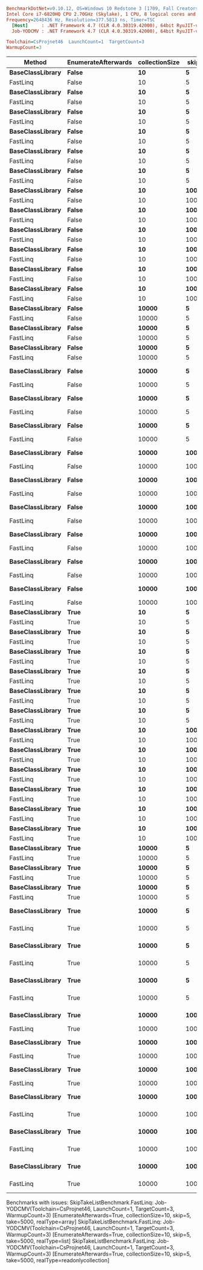 ``` ini

BenchmarkDotNet=v0.10.12, OS=Windows 10 Redstone 3 [1709, Fall Creators Update] (10.0.16299.248)
Intel Core i7-6820HQ CPU 2.70GHz (Skylake), 1 CPU, 8 logical cores and 4 physical cores
Frequency=2648436 Hz, Resolution=377.5813 ns, Timer=TSC
  [Host]     : .NET Framework 4.7 (CLR 4.0.30319.42000), 64bit RyuJIT-v4.7.2633.0
  Job-YODCMV : .NET Framework 4.7 (CLR 4.0.30319.42000), 64bit RyuJIT-v4.7.2633.0

Toolchain=CsProjnet46  LaunchCount=1  TargetCount=3  
WarmupCount=3  

```
|           Method | EnumerateAfterwards | collectionSize | skip | take |           realType |          Mean |           Error |        StdDev |   Gen 0 | Allocated |
|----------------- |-------------------- |--------------- |----- |----- |------------------- |--------------:|----------------:|--------------:|--------:|----------:|
| **BaseClassLibrary** |               **False** |             **10** |    **5** |    **5** |              **array** |     **362.97 ns** |     **138.2317 ns** |     **7.8104 ns** |  **0.0815** |     **344 B** |
|         FastLinq |               False |             10 |    5 |    5 |              array |      33.59 ns |       2.0293 ns |     0.1147 ns |  0.0305 |     128 B |
| **BaseClassLibrary** |               **False** |             **10** |    **5** |    **5** |               **list** |     **390.51 ns** |     **172.6050 ns** |     **9.7525 ns** |  **0.0834** |     **352 B** |
|         FastLinq |               False |             10 |    5 |    5 |               list |      30.69 ns |       1.1637 ns |     0.0658 ns |  0.0305 |     128 B |
| **BaseClassLibrary** |               **False** |             **10** |    **5** |    **5** | **readonlycollection** |     **402.23 ns** |     **205.3610 ns** |    **11.6033 ns** |  **0.0834** |     **352 B** |
|         FastLinq |               False |             10 |    5 |    5 | readonlycollection |      34.45 ns |       2.9412 ns |     0.1662 ns |  0.0305 |     128 B |
| **BaseClassLibrary** |               **False** |             **10** |    **5** | **5000** |              **array** |     **357.25 ns** |      **15.2608 ns** |     **0.8623 ns** |  **0.0815** |     **344 B** |
|         FastLinq |               False |             10 |    5 | 5000 |              array |      33.28 ns |       1.7815 ns |     0.1007 ns |  0.0305 |     128 B |
| **BaseClassLibrary** |               **False** |             **10** |    **5** | **5000** |               **list** |     **399.80 ns** |     **116.3419 ns** |     **6.5735 ns** |  **0.0834** |     **352 B** |
|         FastLinq |               False |             10 |    5 | 5000 |               list |      30.86 ns |       8.0639 ns |     0.4556 ns |  0.0305 |     128 B |
| **BaseClassLibrary** |               **False** |             **10** |    **5** | **5000** | **readonlycollection** |     **398.47 ns** |      **36.1213 ns** |     **2.0409 ns** |  **0.0834** |     **352 B** |
|         FastLinq |               False |             10 |    5 | 5000 | readonlycollection |      34.43 ns |       4.4532 ns |     0.2516 ns |  0.0305 |     128 B |
| **BaseClassLibrary** |               **False** |             **10** | **1000** |    **5** |              **array** |     **151.65 ns** |      **24.0794 ns** |     **1.3605 ns** |  **0.0474** |     **200 B** |
|         FastLinq |               False |             10 | 1000 |    5 |              array |      35.75 ns |       1.2859 ns |     0.0727 ns |  0.0305 |     128 B |
| **BaseClassLibrary** |               **False** |             **10** | **1000** |    **5** |               **list** |     **207.13 ns** |      **48.9645 ns** |     **2.7666 ns** |  **0.0494** |     **208 B** |
|         FastLinq |               False |             10 | 1000 |    5 |               list |      36.70 ns |       3.7671 ns |     0.2128 ns |  0.0305 |     128 B |
| **BaseClassLibrary** |               **False** |             **10** | **1000** |    **5** | **readonlycollection** |     **203.06 ns** |       **9.9027 ns** |     **0.5595 ns** |  **0.0494** |     **208 B** |
|         FastLinq |               False |             10 | 1000 |    5 | readonlycollection |      37.08 ns |       3.6646 ns |     0.2071 ns |  0.0305 |     128 B |
| **BaseClassLibrary** |               **False** |             **10** | **1000** | **5000** |              **array** |     **148.55 ns** |      **37.3929 ns** |     **2.1128 ns** |  **0.0474** |     **200 B** |
|         FastLinq |               False |             10 | 1000 | 5000 |              array |      35.96 ns |      17.8547 ns |     1.0088 ns |  0.0305 |     128 B |
| **BaseClassLibrary** |               **False** |             **10** | **1000** | **5000** |               **list** |     **200.45 ns** |       **9.6326 ns** |     **0.5443 ns** |  **0.0494** |     **208 B** |
|         FastLinq |               False |             10 | 1000 | 5000 |               list |      35.38 ns |       0.5777 ns |     0.0326 ns |  0.0305 |     128 B |
| **BaseClassLibrary** |               **False** |             **10** | **1000** | **5000** | **readonlycollection** |     **207.42 ns** |      **22.6237 ns** |     **1.2783 ns** |  **0.0494** |     **208 B** |
|         FastLinq |               False |             10 | 1000 | 5000 | readonlycollection |      37.22 ns |       3.2626 ns |     0.1843 ns |  0.0305 |     128 B |
| **BaseClassLibrary** |               **False** |          **10000** |    **5** |    **5** |              **array** |     **352.06 ns** |      **53.4435 ns** |     **3.0197 ns** |  **0.0815** |     **344 B** |
|         FastLinq |               False |          10000 |    5 |    5 |              array |      33.37 ns |      10.5524 ns |     0.5962 ns |  0.0305 |     128 B |
| **BaseClassLibrary** |               **False** |          **10000** |    **5** |    **5** |               **list** |     **388.80 ns** |      **55.0993 ns** |     **3.1132 ns** |  **0.0834** |     **352 B** |
|         FastLinq |               False |          10000 |    5 |    5 |               list |      33.54 ns |      14.2778 ns |     0.8067 ns |  0.0305 |     128 B |
| **BaseClassLibrary** |               **False** |          **10000** |    **5** |    **5** | **readonlycollection** |     **391.16 ns** |      **12.7584 ns** |     **0.7209 ns** |  **0.0834** |     **352 B** |
|         FastLinq |               False |          10000 |    5 |    5 | readonlycollection |      35.17 ns |      18.1630 ns |     1.0262 ns |  0.0305 |     128 B |
| **BaseClassLibrary** |               **False** |          **10000** |    **5** | **5000** |              **array** | **146,563.33 ns** |  **38,912.4390 ns** | **2,198.6250 ns** | **31.0059** |  **131564 B** |
|         FastLinq |               False |          10000 |    5 | 5000 |              array |      33.72 ns |       4.5769 ns |     0.2586 ns |  0.0305 |     128 B |
| **BaseClassLibrary** |               **False** |          **10000** |    **5** | **5000** |               **list** | **167,811.33 ns** |  **25,761.5993 ns** | **1,455.5781 ns** | **31.0059** |  **131572 B** |
|         FastLinq |               False |          10000 |    5 | 5000 |               list |      32.42 ns |      40.2447 ns |     2.2739 ns |  0.0305 |     128 B |
| **BaseClassLibrary** |               **False** |          **10000** |    **5** | **5000** | **readonlycollection** | **169,200.67 ns** |  **42,413.0713 ns** | **2,396.4172 ns** | **31.0059** |  **131572 B** |
|         FastLinq |               False |          10000 |    5 | 5000 | readonlycollection |      34.66 ns |       4.7513 ns |     0.2685 ns |  0.0305 |     128 B |
| **BaseClassLibrary** |               **False** |          **10000** | **1000** |    **5** |              **array** |   **3,367.87 ns** |   **1,059.4721 ns** |    **59.8621 ns** |  **0.0801** |     **344 B** |
|         FastLinq |               False |          10000 | 1000 |    5 |              array |      33.16 ns |       1.1402 ns |     0.0644 ns |  0.0305 |     128 B |
| **BaseClassLibrary** |               **False** |          **10000** | **1000** |    **5** |               **list** |   **6,460.41 ns** |   **1,617.1880 ns** |    **91.3741 ns** |  **0.0763** |     **352 B** |
|         FastLinq |               False |          10000 | 1000 |    5 |               list |      31.44 ns |       8.1947 ns |     0.4630 ns |  0.0305 |     128 B |
| **BaseClassLibrary** |               **False** |          **10000** | **1000** |    **5** | **readonlycollection** |   **6,777.64 ns** |     **828.4595 ns** |    **46.8095 ns** |  **0.0763** |     **352 B** |
|         FastLinq |               False |          10000 | 1000 |    5 | readonlycollection |      34.06 ns |       1.1993 ns |     0.0678 ns |  0.0305 |     128 B |
| **BaseClassLibrary** |               **False** |          **10000** | **1000** | **5000** |              **array** | **148,940.74 ns** |  **18,565.7796 ns** | **1,049.0010 ns** | **31.0059** |  **131564 B** |
|         FastLinq |               False |          10000 | 1000 | 5000 |              array |      35.29 ns |      21.7927 ns |     1.2313 ns |  0.0305 |     128 B |
| **BaseClassLibrary** |               **False** |          **10000** | **1000** | **5000** |               **list** | **173,624.19 ns** |  **17,455.8090 ns** |   **986.2856 ns** | **31.0059** |  **131572 B** |
|         FastLinq |               False |          10000 | 1000 | 5000 |               list |      33.25 ns |       5.5011 ns |     0.3108 ns |  0.0305 |     128 B |
| **BaseClassLibrary** |               **False** |          **10000** | **1000** | **5000** | **readonlycollection** | **182,922.05 ns** | **110,056.7389 ns** | **6,218.4098 ns** | **31.0059** |  **131572 B** |
|         FastLinq |               False |          10000 | 1000 | 5000 | readonlycollection |      34.65 ns |       1.6704 ns |     0.0944 ns |  0.0305 |     128 B |
| **BaseClassLibrary** |                **True** |             **10** |    **5** |    **5** |              **array** |     **374.67 ns** |      **12.1994 ns** |     **0.6893 ns** |  **0.0815** |     **344 B** |
|         FastLinq |                True |             10 |    5 |    5 |              array |     131.64 ns |      53.7898 ns |     3.0392 ns |  0.0417 |     176 B |
| **BaseClassLibrary** |                **True** |             **10** |    **5** |    **5** |               **list** |     **411.15 ns** |     **153.7165 ns** |     **8.6853 ns** |  **0.0834** |     **352 B** |
|         FastLinq |                True |             10 |    5 |    5 |               list |     121.73 ns |       2.1195 ns |     0.1198 ns |  0.0417 |     176 B |
| **BaseClassLibrary** |                **True** |             **10** |    **5** |    **5** | **readonlycollection** |     **417.27 ns** |     **230.5504 ns** |    **13.0265 ns** |  **0.0830** |     **352 B** |
|         FastLinq |                True |             10 |    5 |    5 | readonlycollection |     148.66 ns |      68.4638 ns |     3.8683 ns |  0.0417 |     176 B |
| **BaseClassLibrary** |                **True** |             **10** |    **5** | **5000** |              **array** |     **399.63 ns** |     **119.9525 ns** |     **6.7775 ns** |  **0.0815** |     **344 B** |
|         FastLinq |                True |             10 |    5 | 5000 |              array |            NA |              NA |            NA |     N/A |       N/A |
| **BaseClassLibrary** |                **True** |             **10** |    **5** | **5000** |               **list** |     **447.63 ns** |     **177.1573 ns** |    **10.0097 ns** |  **0.0834** |     **352 B** |
|         FastLinq |                True |             10 |    5 | 5000 |               list |            NA |              NA |            NA |     N/A |       N/A |
| **BaseClassLibrary** |                **True** |             **10** |    **5** | **5000** | **readonlycollection** |     **494.65 ns** |     **331.1615 ns** |    **18.7112 ns** |  **0.0834** |     **352 B** |
|         FastLinq |                True |             10 |    5 | 5000 | readonlycollection |            NA |              NA |            NA |     N/A |       N/A |
| **BaseClassLibrary** |                **True** |             **10** | **1000** |    **5** |              **array** |     **160.05 ns** |       **9.4489 ns** |     **0.5339 ns** |  **0.0474** |     **200 B** |
|         FastLinq |                True |             10 | 1000 |    5 |              array |      64.77 ns |       0.7826 ns |     0.0442 ns |  0.0418 |     176 B |
| **BaseClassLibrary** |                **True** |             **10** | **1000** |    **5** |               **list** |     **244.70 ns** |      **68.2701 ns** |     **3.8574 ns** |  **0.0494** |     **208 B** |
|         FastLinq |                True |             10 | 1000 |    5 |               list |      69.80 ns |      44.5865 ns |     2.5192 ns |  0.0418 |     176 B |
| **BaseClassLibrary** |                **True** |             **10** | **1000** |    **5** | **readonlycollection** |     **214.18 ns** |     **251.5643 ns** |    **14.2138 ns** |  **0.0491** |     **208 B** |
|         FastLinq |                True |             10 | 1000 |    5 | readonlycollection |      73.11 ns |      34.8710 ns |     1.9703 ns |  0.0418 |     176 B |
| **BaseClassLibrary** |                **True** |             **10** | **1000** | **5000** |              **array** |     **160.91 ns** |     **185.7108 ns** |    **10.4930 ns** |  **0.0474** |     **200 B** |
|         FastLinq |                True |             10 | 1000 | 5000 |              array |      66.78 ns |      44.8357 ns |     2.5333 ns |  0.0418 |     176 B |
| **BaseClassLibrary** |                **True** |             **10** | **1000** | **5000** |               **list** |     **211.53 ns** |     **206.1953 ns** |    **11.6504 ns** |  **0.0494** |     **208 B** |
|         FastLinq |                True |             10 | 1000 | 5000 |               list |      65.62 ns |       7.2683 ns |     0.4107 ns |  0.0418 |     176 B |
| **BaseClassLibrary** |                **True** |             **10** | **1000** | **5000** | **readonlycollection** |     **222.73 ns** |     **224.1868 ns** |    **12.6670 ns** |  **0.0494** |     **208 B** |
|         FastLinq |                True |             10 | 1000 | 5000 | readonlycollection |      68.89 ns |       1.2534 ns |     0.0708 ns |  0.0418 |     176 B |
| **BaseClassLibrary** |                **True** |          **10000** |    **5** |    **5** |              **array** |     **382.04 ns** |      **88.5741 ns** |     **5.0046 ns** |  **0.0815** |     **344 B** |
|         FastLinq |                True |          10000 |    5 |    5 |              array |     131.90 ns |       4.4635 ns |     0.2522 ns |  0.0417 |     176 B |
| **BaseClassLibrary** |                **True** |          **10000** |    **5** |    **5** |               **list** |     **410.21 ns** |      **56.0318 ns** |     **3.1659 ns** |  **0.0834** |     **352 B** |
|         FastLinq |                True |          10000 |    5 |    5 |               list |     126.50 ns |      13.0251 ns |     0.7359 ns |  0.0417 |     176 B |
| **BaseClassLibrary** |                **True** |          **10000** |    **5** |    **5** | **readonlycollection** |     **412.91 ns** |      **24.8005 ns** |     **1.4013 ns** |  **0.0834** |     **352 B** |
|         FastLinq |                True |          10000 |    5 |    5 | readonlycollection |     143.42 ns |      63.7494 ns |     3.6020 ns |  0.0417 |     176 B |
| **BaseClassLibrary** |                **True** |          **10000** |    **5** | **5000** |              **array** | **161,998.33 ns** |  **13,488.8475 ns** |   **762.1449 ns** | **31.0059** |  **131564 B** |
|         FastLinq |                True |          10000 |    5 | 5000 |              array |  67,041.59 ns |  19,317.5386 ns | 1,091.4768 ns |       - |     177 B |
| **BaseClassLibrary** |                **True** |          **10000** |    **5** | **5000** |               **list** | **182,555.20 ns** |  **40,721.1069 ns** | **2,300.8181 ns** | **31.0059** |  **131572 B** |
|         FastLinq |                True |          10000 |    5 | 5000 |               list |  62,767.33 ns |   6,337.0994 ns |   358.0579 ns |       - |     177 B |
| **BaseClassLibrary** |                **True** |          **10000** |    **5** | **5000** | **readonlycollection** | **192,485.45 ns** |  **87,988.7691 ns** | **4,971.5286 ns** | **31.0059** |  **131572 B** |
|         FastLinq |                True |          10000 |    5 | 5000 | readonlycollection |  74,931.49 ns |  22,129.7244 ns | 1,250.3705 ns |       - |     177 B |
| **BaseClassLibrary** |                **True** |          **10000** | **1000** |    **5** |              **array** |   **3,456.30 ns** |   **5,337.2491 ns** |   **301.5645 ns** |  **0.0801** |     **344 B** |
|         FastLinq |                True |          10000 | 1000 |    5 |              array |     129.40 ns |       6.3782 ns |     0.3604 ns |  0.0417 |     176 B |
| **BaseClassLibrary** |                **True** |          **10000** | **1000** |    **5** |               **list** |   **6,314.54 ns** |     **455.0732 ns** |    **25.7125 ns** |  **0.0763** |     **352 B** |
|         FastLinq |                True |          10000 | 1000 |    5 |               list |     123.54 ns |      15.7391 ns |     0.8893 ns |  0.0417 |     176 B |
| **BaseClassLibrary** |                **True** |          **10000** | **1000** |    **5** | **readonlycollection** |   **6,297.95 ns** |     **299.1649 ns** |    **16.9034 ns** |  **0.0763** |     **352 B** |
|         FastLinq |                True |          10000 | 1000 |    5 | readonlycollection |     139.24 ns |      30.7060 ns |     1.7349 ns |  0.0417 |     176 B |
| **BaseClassLibrary** |                **True** |          **10000** | **1000** | **5000** |              **array** | **172,014.08 ns** | **123,441.2737 ns** | **6,974.6609 ns** | **31.0059** |  **131564 B** |
|         FastLinq |                True |          10000 | 1000 | 5000 |              array |  66,519.84 ns |   6,128.7511 ns |   346.2858 ns |       - |     177 B |
| **BaseClassLibrary** |                **True** |          **10000** | **1000** | **5000** |               **list** | **189,199.35 ns** |  **81,214.8562 ns** | **4,588.7900 ns** | **31.0059** |  **131572 B** |
|         FastLinq |                True |          10000 | 1000 | 5000 |               list |  61,682.53 ns |   7,081.4860 ns |   400.1171 ns |       - |     177 B |
| **BaseClassLibrary** |                **True** |          **10000** | **1000** | **5000** | **readonlycollection** | **188,212.08 ns** |  **11,502.7083 ns** |   **649.9243 ns** | **31.0059** |  **131572 B** |
|         FastLinq |                True |          10000 | 1000 | 5000 | readonlycollection |  73,940.57 ns |   2,540.1546 ns |   143.5234 ns |       - |     177 B |

Benchmarks with issues:
  SkipTakeListBenchmark.FastLinq: Job-YODCMV(Toolchain=CsProjnet46, LaunchCount=1, TargetCount=3, WarmupCount=3) [EnumerateAfterwards=True, collectionSize=10, skip=5, take=5000, realType=array]
  SkipTakeListBenchmark.FastLinq: Job-YODCMV(Toolchain=CsProjnet46, LaunchCount=1, TargetCount=3, WarmupCount=3) [EnumerateAfterwards=True, collectionSize=10, skip=5, take=5000, realType=list]
  SkipTakeListBenchmark.FastLinq: Job-YODCMV(Toolchain=CsProjnet46, LaunchCount=1, TargetCount=3, WarmupCount=3) [EnumerateAfterwards=True, collectionSize=10, skip=5, take=5000, realType=readonlycollection]
